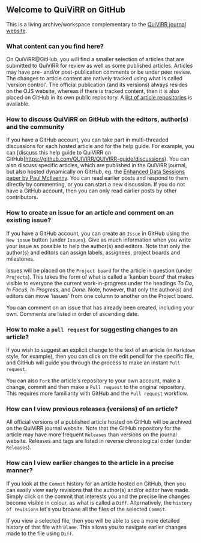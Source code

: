 ## Welcome to QuiViRR on GitHub

This is a living archive/workspace complementary to the [QuiViRR journal website](https://journals.aau.dk/index.php/QUIVIRR).

### What content can you find here?

On QuiViRR@GitHub, you will find a smaller selection of articles that are submitted to QuiViRR for review as well as some published articles.
Articles may have pre- and/or post-publication comments or be under peer review.
The changes to article content are natively tracked using what is called 'version control'.
The official publication (and its versions) always resides on the OJS website, whereas if there is tracked content, then it is also placed on GitHub in its own public repository.
A [list of article repositories](articles.md) is available.

### How to discuss QuiViRR on GitHub with the editors, author(s) and the community

If you have a GitHub account, you can take part in multi-threaded discussions for each hosted article and for the help guide. For example, you can [discuss this help guide to QuiViRR on GitHub]https://github.com/QUIVIRR/QUIVIRR-guide/discussions). You can also discuss specific articles, which are published in the QuiViRR journal, but also hosted dynamically on GitHub, eg. the [Enhanced Data Sessions paper by Paul McIlvenny](https://github.com/QUIVIRR/Enhanced-Data-Sessions/discussions). You can read earlier posts and respond to them directly by commenting, or you can start a new discussion. If you do not have a GitHub account, then you can only read earlier posts by other contributors.

### How to create an issue for an article and comment on an existing issue?

If you have a GitHub account, you can create an `Issue` in GitHub using the `New issue` button (under `Issues`).
Give as much information when you write your issue as possible to help the author(s) and editors.
Note that only the author(s) and editors can assign labels, assignees, project boards and milestones.

Issues will be placed on the `Project board` for the article in question (under `Projects`).
This takes the form of what is called a 'kanban board' that makes visible to everyone the current work-in-progress under the headings *To Do*, *In Focus*, *In Progress*, and *Done*.
Note, however, that only the author(s) and editors can move 'issues' from one column to another on the Project board.

You can comment on an issue that has already been created, including your own.
Comments are listed in order of ascending date.

### How to make a `pull request` for suggesting changes to an article?

If you wish to suggest an explicit change to the text of an article (in `Markdown` style, for example), then you can click on the edit pencil for the specific file, and GitHub will guide you through the process to make an instant `Pull request`.

You can also `Fork` the article's repository to your own account, make a change, commit and then make a `Pull request` to the original repository.
This requires more familiarity with GitHub and the `Pull request` workflow.

### How can I view previous releases (versions) of an article?

All official versions of a published article hosted on GitHub will be archived on the QuiViRR journal website.
Note that the GitHub repository for the article may have more frequent `Releases` than versions on the journal website.
Releases and tags are listed in reverse chronological order (under `Releases`).

### How can I view earlier changes to the article in a precise manner?

If you look at the `Commit` history for an article hosted on GitHub, then you can easily view early revisions that the author(s) and/or editor have made.
Simply click on the commit that interests you and the precise line changes become visible in colour, as what is called a `Diff`.
Alternatively, the `history of revisions` let's you browse all the files of the selected `Commit`.

If you view a selected file, then you will be able to see a more detailed history of that file with `Blame`.
This allows you to navigate earlier changes made to the file using `Diff`.

